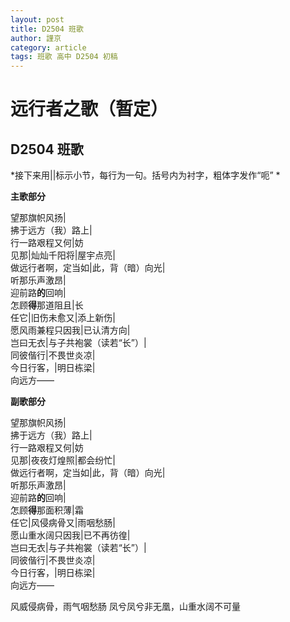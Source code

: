 ```yaml
---
layout: post
title: D2504 班歌
author: 謹京
category: article
tags: 班歌 高中 D2504 初稿
---
```


# 远行者之歌（暂定）
## D2504 班歌

*接下来用||标示小节，每行为一句。括号内为衬字，粗体字发作“呃” *

**主歌部分**

望那旗帜风扬|  
拂于远方（我）路上|  
行一路艰程又何|妨  
见那|灿灿千阳将|屋宇点亮|  
做远行者啊，定当如|此，背（暗）向光|  
听那乐声激昂|  
迎前路**的**回响|  
怎顾**得**那道阻且|长  
任它|旧伤未愈又|添上新伤|  
愿风雨兼程只因我|已认清方向|  
岂曰无衣|与子共袍裳（读若“长”）|  
同彼偕行|不畏世炎凉|  
今日行客，|明日栋梁|  
向远方——  

**副歌部分**

望那旗帜风扬|  
拂于远方（我）路上|  
行一路艰程又何|妨  
见那|夜夜灯煌照|都会纷忙|  
做远行者啊，定当如|此，背（暗）向光|  
听那乐声激昂|  
迎前路**的**回响|  
怎顾**得**那面积薄|霜  
任它|风侵病骨又|雨咽愁肠|  
愿山重水阔只因我|已不再彷徨|  
岂曰无衣|与子共袍裳（读若“长”）|  
同彼偕行|不畏世炎凉|  
今日行客，|明日栋梁|  
向远方——  

风威侵病骨，雨气咽愁肠
凤兮凤兮非无凰，山重水阔不可量